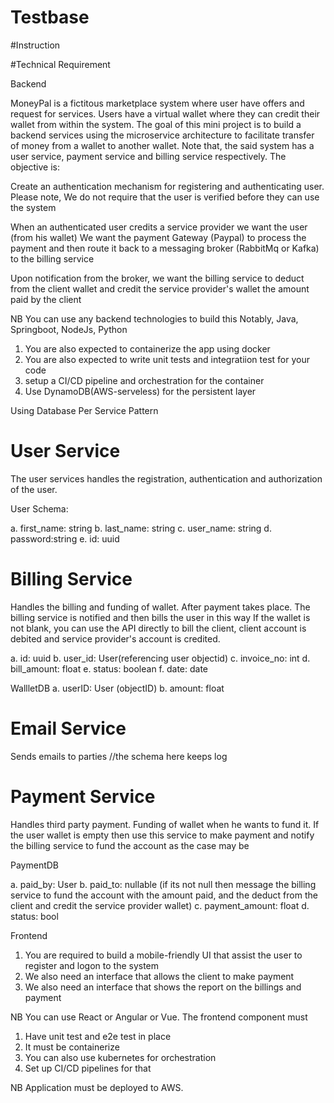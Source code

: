 # Testbase

#Instruction

#Technical Requirement

Backend

MoneyPal is a fictitous marketplace system where user have offers and request for services. Users 
have a virtual wallet where they can credit their wallet from within the system. The goal of this
mini project is to build a backend services using the microservice architecture to facilitate transfer
of money from a wallet to another wallet. Note that, the said system has a user service, payment service and
billing service respectively. The objective is:
	
Create an authentication mechanism for registering and authenticating user. Please note, We do not require that the user is verified before they can use the system

When an authenticated user credits a service provider we want the user (from his wallet) We want the payment Gateway (Paypal) to process the payment and then route it back to a messaging broker (RabbitMq or Kafka) to the billing service

Upon notification from the broker, we want the billing service to deduct from the client wallet and credit the service provider's wallet the amount paid by the client

NB You can use any backend technologies to build this Notably, Java, Springboot, NodeJs, Python
1. You are also expected to containerize the app using docker
2. You are also expected to write unit tests and integratiion test for your code
3. setup a CI/CD pipeline and orchestration for the container
4. Use DynamoDB(AWS-serveless) for the persistent layer

Using Database Per Service Pattern

# User Service
The user services handles the registration, authentication and authorization of the user. 

User Schema:

a. first_name: string
b. last_name: string
c. user_name: string
d. password:string
e. id: uuid




# Billing Service
Handles the billing and funding of wallet. After payment takes place. The billing service is notified and then bills the user in this way
If the wallet is not blank, you can use the API directly to bill the client, client account is debited and service provider's account is credited.


a. id: uuid
b. user_id: User(referencing user objectid)
c. invoice_no: int
d. bill_amount: float
e. status: boolean
f. date: date


WallletDB
a. userID: User (objectID)
b. amount: float


# Email Service
Sends emails to parties
//the schema here keeps log



# Payment Service
Handles third party payment. Funding of wallet when he wants to fund it.
If the user wallet is empty then use this service to make payment and notify the billing service to fund the account as the case may be

PaymentDB

a. paid_by: User
b. paid_to: nullable (if its not null then message the billing service to fund the account with the amount paid, and the deduct from the client and credit the service provider wallet)
c. payment_amount: float
d. status: bool






Frontend

1. You are required to build a mobile-friendly UI that assist the user to register and logon to the 
system
2. We also need an interface that allows the client to make payment
3. We also need an interface that shows the report on the billings and payment

NB You can use React or Angular or Vue. The frontend component must


1. Have unit test and e2e test in place
2. It must be containerize
3. You can also use kubernetes for orchestration
4. Set up CI/CD pipelines for that


NB Application must be deployed to AWS.
